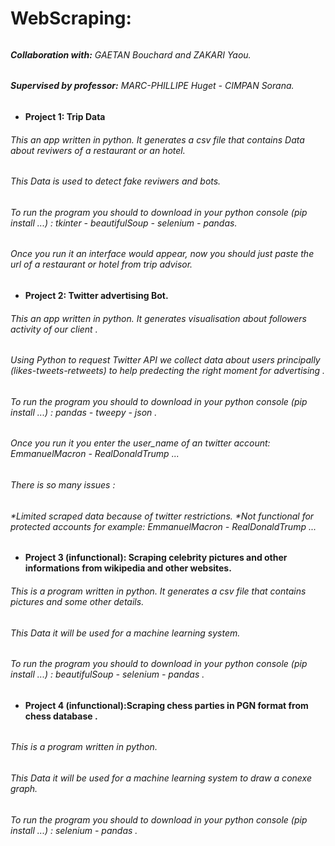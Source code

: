 # WebScraping:
######
######
###### **Collaboration with:**   *GAETAN Bouchard and ZAKARI Yaou.*
###### **Supervised by professor:**  *MARC-PHILLIPE Huget - CIMPAN Sorana.*
###
* **Project 1: Trip Data**

###### This an app written in python. It generates a csv file that contains Data about reviwers of a restaurant or an hotel.
###### This Data is used to detect fake reviwers and bots.
###### To run the program you should to download in your python console (pip install ...) : tkinter - beautifulSoup - selenium - pandas.
###### Once you run it an interface would appear, now you should just paste the url of a restaurant or hotel from trip advisor.

* **Project 2: Twitter advertising Bot.** 

###### This an app written in python. It generates visualisation about followers activity of our client .
###### Using Python to request Twitter API we collect data about users principally (likes-tweets-retweets) to help predecting the right moment for advertising .
###### To run the program you should to download in your python console (pip install ...) : pandas - tweepy - json .
###### Once you run it you enter the user_name of an twitter account: EmmanuelMacron - RealDonaldTrump ...
###### There is so many issues :
######  *Limited scraped data because of twitter restrictions. *Not functional for protected accounts for example: EmmanuelMacron - RealDonaldTrump ...

* **Project 3 (infunctional): Scraping celebrity pictures and other informations from wikipedia and other websites.**

###### This is a program written in python. It generates a csv file that contains pictures and some other details.
###### This Data it will be used for a machine learning system.
###### To run the program you should to download in your python console (pip install ...) : beautifulSoup - selenium - pandas .

* **Project 4 (infunctional):Scraping chess parties in PGN format from chess database .**
######
###### This is a program written in python.
###### This Data it will be used for a machine learning system to draw a conexe graph.
###### To run the program you should to download in your python console (pip install ...) : selenium - pandas .
